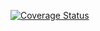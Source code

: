[![Coverage Status](https://coveralls.io/repos/CQBinh/demo-api/badge.png?branch=unit-test&service=github)](https://coveralls.io/github/CQBinh/demo-api?branch=unit-test)